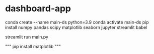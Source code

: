 # dashboard-app

conda create --name main-ds python=3.9
conda activate main-ds
pip install numpy pandas scipy matplotlib seaborn jupyter streamlit babel

streamlit run main.py

"""
pip install matplotlib
"""
